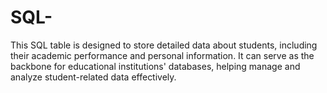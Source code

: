 # SQL-
This SQL table is designed to store detailed data about students, including their academic performance and personal information. It can serve as the backbone for educational institutions' databases, helping manage and analyze student-related data effectively.
